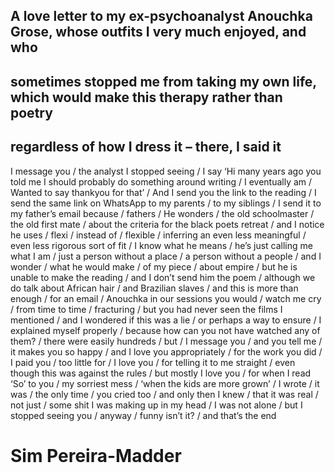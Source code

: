 ## A love letter to my ex-psychoanalyst Anouchka Grose, whose outfits I very much enjoyed, and who
## sometimes stopped me from taking my own life, which would make this therapy rather than poetry
## regardless of how I dress it – there, I said it 
  
I message you / the analyst I stopped seeing / I say ‘Hi many years ago you told me I should probably do
something around writing / I eventually am / Wanted to say thankyou for that’ / And I send you the link
to the reading / I send the same link on WhatsApp to my parents / to my siblings / I send it to my father’s
email because / fathers / He wonders / the old schoolmaster / the old first mate / about the criteria for
the black poets retreat / and I notice he uses / flexi / instead of / flexible / inferring an even less meaningful
/ even less rigorous sort of fit / I know what he means / he’s just calling me what I am / just a person
without a place / a person without a people / and I wonder / what he would make / of my piece / about
empire / but he is unable to make the reading / and I don’t send him the poem / although we do talk about
African hair / and Brazilian slaves / and this is more than enough / for an email / Anouchka in our sessions
you would / watch me cry / from time to time / fracturing / but you had never seen the films I mentioned
/ and I wondered if this was a lie / or perhaps a way to ensure / I explained myself properly / because how
can you not have watched any of them? / there were easily hundreds / but / I message you / and you tell
me / it makes you so happy / and I love you appropriately / for the work you did / I paid you / too little
for / I love you / for telling it to me straight / even though this was against the rules / but mostly I love
you / for when I read ‘So’ to you / my sorriest mess / ‘when the kids are more grown’ / I wrote / it was /
the only time / you cried too / and only then I knew / that it was real / not just / some shit I was making
up in my head / I was not alone / but I stopped seeing you / anyway / funny isn’t it? / and that’s the end

# Sim Pereira-Madder


